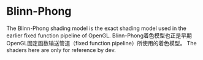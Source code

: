 ﻿# Blinn-Phong
The Blinn-Phong shading model is the exact shading model used in the earlier fixed function pipeline of OpenGL.
Blinn-Phong着色模型也正是早期OpenGL固定函数输送管道（fixed function pipeline）所使用的着色模型。
The shaders here are only for reference by dev.
